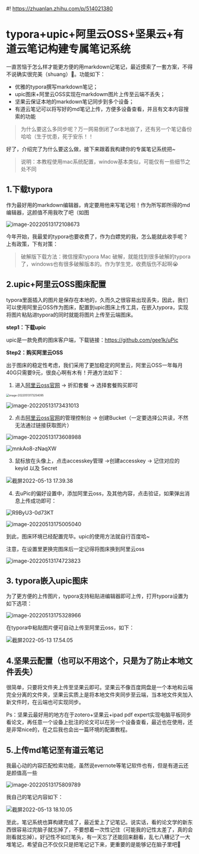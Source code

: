 #! https://zhuanlan.zhihu.com/p/514021380
# typora+upic+阿里云OSS+坚果云+有道云笔记构建专属笔记系统

一直苦恼于怎么样才能更方便的用markdown记笔记，最近摸索了一套方案，不得不说确实很完美（shuang）🤩。功能如下：

+ 优雅的typora撰写markdown笔记；
+ upic图床+阿里云OSS实现在markdowm图片上传至云端不丢失；
+ 坚果云保证本地的markdown笔记同步到多个设备；
+ 有道云笔记可以将写好的md笔记上传，方便多设备查看，并且有文本内容搜索的功能

>  为什么要这么多同步呢？万一网易倒闭了or本地崩了，还有另一个笔记备份哈哈（生于忧患，死于安乐！！

好了，介绍完了为什么要这么做，接下来跟着我构建你的专属笔记系统把~

> 说明：本教程使用mac系统配置，window基本类似，可能仅有一些细节之处不同

## 1.下载typora

作为最好用的markdown编辑器，肯定要用他来写笔记啦！作为所写即所得的md编辑器，这颜值不用我吹了吧（如图

![image-20220513172108673](https://ossjiyaoliu.oss-cn-beijing.aliyuncs.com/uPic/image-20220513172108673.png)

今年开始，我最爱的typora也要收费了，作为白嫖党的我，怎么能就此收手呢？上有政策，下有对策：

> 破解版下载方法：微信搜索typora Mac 破解，就能找到很多破解的typora了，windows也有很多破解版本的。作为学生党，收费版伤不起啊😭

## 2.upic+阿里云OSS图床配置

typora里面插入的图片是保存在本地的，久而久之很容易出现丢失，因此，我们可以使用阿里云OSS作为图床，配置到upic图床上传工具，在嵌入typora，实现将图片粘贴进typora的同时就能将图片上传至云端图床。

**step1：下载upic**

upic是一款免费的图床客户端，下载链接：https://github.com/gee1k/uPic

**Step2：购买阿里云OSS**

出于图床的稳定性考虑，我们采用了更加稳定的阿里云，阿里云OSS一年每月40G只需要9元，很良心啊有木有！开通方法如下：

1. 进入[阿里云oss官网](https://www.aliyun.com/product/oss) → 折扣套餐 → 选择套餐购买即可

<img src="https://ossjiyaoliu.oss-cn-beijing.aliyuncs.com/uPic/image-20220513173254095.png" alt="image-20220513173254095" style="zoom:50%;" />

![image-20220513173431013](https://ossjiyaoliu.oss-cn-beijing.aliyuncs.com/uPic/image-20220513173431013.png)

2. 点击[阿里云oss官网](https://www.aliyun.com/product/oss)的管理控制台 → 创建Bucket（一定要选择公共读，不然无法通过链接获取图片）

![image-20220513173608988](https://ossjiyaoliu.oss-cn-beijing.aliyuncs.com/uPic/image-20220513173608988.png)

![mnkAo8-zNaqXW](https://ossjiyaoliu.oss-cn-beijing.aliyuncs.com/uPic/1460000040723593.png)

3. 鼠标放在头像上，点击accesskey管理 →创建accesskey → 记住对应的 keyid 以及 Secret

![截屏2022-05-13 17.39.38](https://ossjiyaoliu.oss-cn-beijing.aliyuncs.com/uPic/%E6%88%AA%E5%B1%8F2022-05-13%2017.39.38.png)



4. 去uPic的偏好设置中，添加阿里云oss，及其他内容，点击验证，如果弹出消息上传成功即可：

![R9ByU3-0d73KT](https://segmentfault.com/img/remote/1460000040723598)

![image-20220513175005040](https://ossjiyaoliu.oss-cn-beijing.aliyuncs.com/uPic/image-20220513175005040.png)

到此，图床环境已经配置完毕。upic的使用方法就自行百度哈~

注意，在设置里更换完图床后一定记得将图床换到阿里云oss

![image-20220513174723823](https://ossjiyaoliu.oss-cn-beijing.aliyuncs.com/uPic/image-20220513174723823.png)

 ## 3. typora嵌入upic图床

为了更方便的上传图片，typora支持粘贴进编辑器即可上传，打开typora设置为如下选项：

![image-20220513175328966](https://ossjiyaoliu.oss-cn-beijing.aliyuncs.com/uPic/image-20220513175328966.png)

在typora中粘贴图片便可自动上传至阿里云oss，如下：

![截屏2022-05-13 17.54.05](https://ossjiyaoliu.oss-cn-beijing.aliyuncs.com/uPic/%E6%88%AA%E5%B1%8F2022-05-13%2017.54.05.png)

## 4.坚果云配置（也可以不用这个，只是为了防止本地文件丢失）

很简单，只要将文件夹上传至坚果云即可。坚果云不像百度网盘是一个本地和云端完全分离的文件夹，坚果云实质上是将本地文件夹同步至云端，当本地文件夹加入新文件时，在云端也可实现同步。

Ps：坚果云最好用的地方在于zotero+坚果云+ipad pdf expert实现电脑平板同步看论文，再任意一个设备上批注的论文可以在另一个设备查看，最近也在使用，还是非常nice的，在之后我也会出一篇环境的配置教程。

## 5.上传md笔记至有道云笔记

我最心动的内容匹配检索功能，虽然说evernote等笔记软件也有，但是有道云还是颜值高一些

![image-20220513175809789](https://ossjiyaoliu.oss-cn-beijing.aliyuncs.com/uPic/image-20220513175809789.png)

我自己的笔记内容如下：

![截屏2022-05-13 18.10.05](https://ossjiyaoliu.oss-cn-beijing.aliyuncs.com/uPic/%E6%88%AA%E5%B1%8F2022-05-13%2018.10.05.png)

至此，笔记系统也算构建完成了，最近爱上了记笔记。说实话，看的论文学的新东西很容易过完脑子就忘掉了，不要想着一次性记住（可能我的记性太差了，真的会刚看就忘掉）。好记性不如烂笔头，有一天忘了还能回来翻看，乱七八糟记了一大堆笔记，希望自己不仅仅只是把笔记记下来，更重要的是能够记在脑子里吧🧐